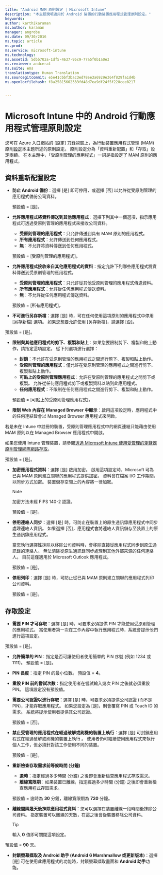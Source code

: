 ```yaml
---
title: "Android MAM 原則設定 | Microsoft Intune"
description: "本主題說明適用於 Android 裝置的行動裝置應用程式管理原則設定。"
keywords: 
author: karthikaraman
ms.author: karaman
manager: angrobe
ms.date: 09/30/2016
ms.topic: article
ms.prod: 
ms.service: microsoft-intune
ms.technology: 
ms.assetid: 5dbb702a-1df5-4637-95c9-77a5f0b1a0e3
ms.reviewer: andcerat
ms.suite: ems
translationtype: Human Translation
ms.sourcegitcommit: e5e41cbbf3bac3ed78ee3a6929e364f829fa1d4b
ms.openlocfilehash: f8a25815662333fd48d7ea9df24f5f228cee8217


---
```


# Microsoft Intune 中的 Android 行動應用程式管理原則設定
您可在 Azure 入口網站的 [設定] 刀鋒視窗上，為行動裝置應用程式管理 (MAM) 原則[設定](create-and-deploy-mobile-app-management-policies-with-microsoft-intune.md)本主題所述的原則設定。
原則設定分為「資料重新配置」和「存取」設定兩類。 在本主題中，「受原則管理的應用程式」一詞是指設定了 MAM 原則的應用程式。

##  資料重新配置設定

- **防止 Android 備份**︰選擇 [是] 即可停用，或選擇 [否] 以允許從受原則管理的應用程式備份公司資料。

  預設值 = [是]。
- **允許應用程式將資料傳送到其他應用程式**︰選擇下列其中一個選項，指示應用程式可透過受原則管理的應用程式來接收公司資料。
  -   **受原則管理的應用程式**：只允許傳送到具有 MAM 原則的應用程式。
  -   **所有應用程式**：允許傳送到任何應用程式。
  -   **無**：不允許將資料傳送到任何應用程式。

  預設值 = [受原則管理的應用程式]。
- **允許應用程式接收來自其他應用程式的資料**︰指定允許下列哪些應用程式將資料傳送到受原則管理的應用程式。
  -   **受原則管理的應用程式**：只允許從其他受原則管理的應用程式傳送資料。
  -   **所有應用程式**：允許從任何應用程式傳送資料。
  -   **無**：不允許從任何應用程式傳送資料。

  預設值 = [所有應用程式]。

-   **不可進行另存新檔**：選擇 [是] 時，可在任何使用這項原則的應用程式中停用 [另存新檔] 選項。 如果您想要允許使用 [另存新檔]，請選擇 [否]。

  預設值 = [是]。
- **限制與其他應用程式的剪下、複製和貼上**：如果您要限制剪下、複製和貼上動作，請指定這項設定。 從下列選項進行選擇：
  -   **封鎖**：不允許在受原則管理的應用程式之間進行剪下、複製和貼上動作。
  -   **受原則管理的應用程式**：僅允許在受原則管理的應用程式之間進行剪下、複製和貼上動作。
  -   **可貼上的受原則管理應用程式**：允許在受原則管理的應用程式之間剪下或複製。 允許從任何應用程式剪下或複製資料以貼到此應用程式。
  -   **任何應用程式**：不限制在任何應用程式之間進行剪下、複製和貼上動作。

  預設值 = [可貼上的受原則管理應用程式]。
-   **限制 Web 內容在 Managed Browser 中顯示**：啟用這項設定時，應用程式中的任何連結皆會以 Managed Browser 應用程式來開啟。

  若是未在 Intune 中註冊的裝置，受原則管理應用程式中的網頁連結只能藉由使用 MAM 原則以在 Managed Browser 應用程式中開啟。

  如果您使用 Intune 管理裝置，請參閱[透過 Microsoft Intune 使用受管理的瀏覽器原則管理網際網路存取](manage-internet-access-using-managed-browser-policies.md)。

  預設值 = [是]。
- **加密應用程式資料**︰選擇 [是] 啟用加密。 啟用這項設定時，Microsoft 可為已與 MAM 原則建立關聯的應用程式提供加密。 資料會在檔案 I/O 工作期間，以同步方式加密。 裝置儲存空間上的內容將一律加密。
  >[!NOTE]
  >加密方法未經 FIPS 140-2 認證。

  預設值 = [是]。

- **停用連絡人同步**：選擇 [是] 時，可防止在裝置上的原生通訊錄應用程式中同步處理連絡人資訊。 如果選擇 [否]，應用程式會將連絡人資訊儲存至裝置上的原生通訊錄應用程式。

  當您執行選擇性抹除以移除公司資料時，會移除直接從應用程式同步到原生通訊錄的連絡人。 無法清除從原生通訊錄同步處理到其他外部來源的任何連絡人。 目前這僅適用於 Microsoft Outlook 應用程式。

  預設值 = [是]。
- **停用列印**︰選擇 [是] 時，可防止從已與 MAM 原則建立關聯的應用程式列印公司資料。

  預設值 = [是]。

##  存取設定

- **需要 PIN 才可存取**：選擇 [是] 時，可要求必須提供 PIN 才能使用受原則管理的應用程式。 當使用者第一次在工作內容中執行應用程式時，系統會提示他們進行這項設定。

 預設值 = [是]。

 -  **允許簡單的 PIN**：指定是否可讓使用者使用簡單的 PIN 序號 (例如 1234 或 1111)。 預設值 = [是]。
 - **PIN 長度**：指定 PIN 的最小位數。 預設值 = **4**。
 - **重設 PIN 前的嘗試次數**：指定使用者在嘗試輸入幾次 PIN 之後就必須重設 PIN。 這項設定沒有預設值。
- **需要公司認證以進行存取**：選擇 [是] 時，可要求必須提供公司認證 (而不是 PIN)，才能存取應用程式。 如果您設定為 [是]，則會覆寫 PIN 或 Touch ID 的需求。 系統將提示使用者提供其公司認證。

  預設值 = [否]。
- **禁止受管理的應用程式在經過破解或刷機的裝置上執行**：選擇 [是] 可封鎖應用程式在經過破解或刷機的裝置上執行 。 使用者仍可繼續使用應用程式來執行個人工作，但必須針對該工作使用不同的裝置。

  預設值 = [是]。
- **重新檢查存取需求前等候時間 (分鐘)**
  -   **逾時**：指定經過多少時間 (分鐘) 之後即會重新檢查應用程式存取需求。
  -   **離線寬限期**：如果裝置已離線，指定經過多少時間 (分鐘) 之後即會重新檢查應用程式存取需求。

  預設值 = 逾時為 **30** 分鐘，離線寬限期為 **720** 分鐘。

-   **離線間隔幾天後抹除應用程式資料**：您可以選擇在裝置離線一段時間後抹除公司資料。  指定裝置可以離線的天數，在這之後會從裝置移除公司資料。

    >[!TIP]
    >輸入 **0** 值即可關閉這項設定。

  預設值 = **90** 天。
- **封鎖螢幕擷取及 Android 助手 (Android 6 Marshmallow 或更新版本)**：選擇 [是] 可在使用此應用程式的功能時，封鎖螢幕擷取畫面和 **Android 助手**功能。



<!--HONumber=Oct16_HO3-->


